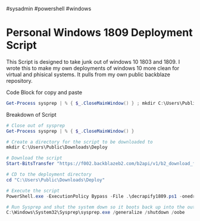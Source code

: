 #sysadmin #powershell #windows

# Personal Windows 1809 Deployment Script

This Script is designed to take junk out of windows 10 1803 and 1809.  I wrote this to make my own deployments of windows 10 more clean for virtual and phisical systems. It pulls from my own public backblaze repository. 

Code Block for copy and paste

```powershell
Get-Process sysprep | % { $_.CloseMainWindow() } ; mkdir C:\Users\Public\Downloads\Deploy ; Start-BitsTransfer "https://f001.backblazeb2.com/b2api/v1/b2_download_file_by_id?fileId=4_zd379eed7baf39ec56c930614_f11201fc48a84f9b3_d20190320_m201708_c001_v0001090_t0025" -Destination C:\Users\Public\Downloads\Deploy\decrapify1809.ps1 ; cd "C:\Users\Public\Downloads\Deploy" ; PowerShell.exe -ExecutionPolicy Bypass -File .\decrapify1809.ps1 -onedrive -clearstart -leaveservices -leavetasks -xbox ; C:\Windows\System32\Sysprep\sysprep.exe /generalize /shutdown /oobe
```

Breakdown of Script

```powershell
# Close out of sysprep
Get-Process sysprep | % { $_.CloseMainWindow() }

# Create a directory for the script to be downloaded to
mkdir C:\Users\Public\Downloads\Deploy

# Download the script
Start-BitsTransfer "https://f002.backblazeb2.com/b2api/v1/b2_download_file_by_id?fileId=4_z100c0220e8b69b686e920616_f118bb3581b671d65_d20190320_m162139_c002_v0001118_t0035" -Destination C:\Users\Public\Downloads\Deploy\decrapify1809.ps1

# CD to the deployment directory
cd "C:\Users\Public\Downloads\Deploy"

# Execute the script
PowerShell.exe -ExecutionPolicy Bypass -File .\decrapify1809.ps1 -onedrive -clearstart -leaveservices -leavetasks -xbox

# Run Sysprep and shut the system down so it boots back up into the out of box experence
C:\Windows\System32\Sysprep\sysprep.exe /generalize /shutdown /oobe
```